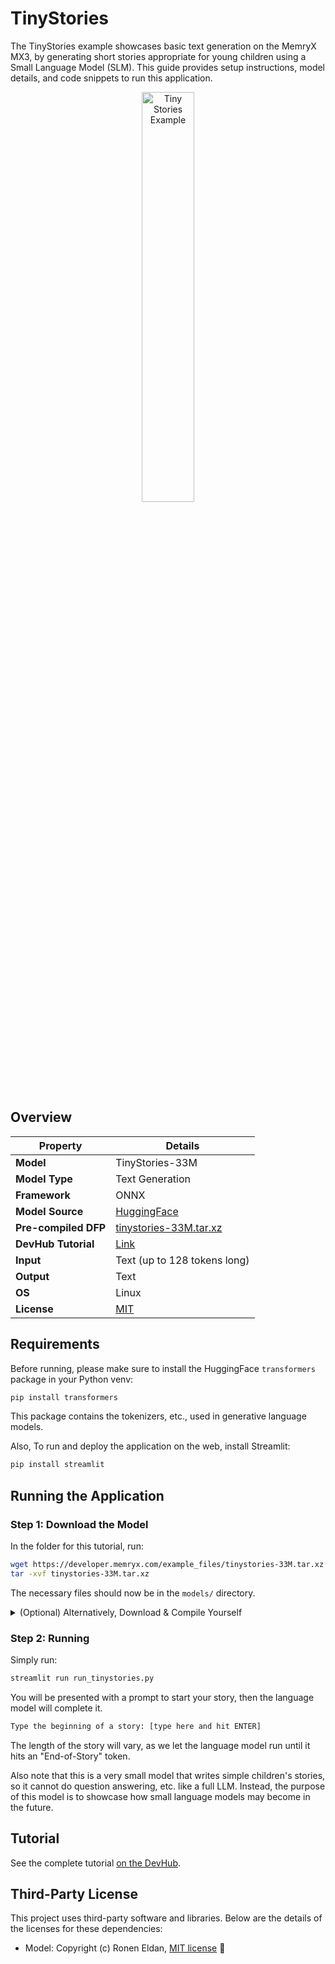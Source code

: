 # TinyStories

The TinyStories example showcases basic text generation on the MemryX MX3, by generating short stories appropriate for young children using a Small Language Model (SLM). This guide provides setup instructions, model details, and code snippets to run this application.

<p align="center">
  <img src="assets/tiny_stories.gif" alt="Tiny Stories Example" width="41%" />
</p>

## Overview

| **Property**         | **Details**                                                                                  
|----------------------|------------------------------------------
| **Model**            | TinyStories-33M
| **Model Type**       | Text Generation
| **Framework**        | ONNX
| **Model Source**     | [HuggingFace](https://huggingface.co/roneneldan/TinyStories-33M)
| **Pre-compiled DFP** | [tinystories-33M.tar.xz](https://developer.memryx.com/example_files/tinystories-33M.tar.xz)
| **DevHub Tutorial**  | [Link](https://developer.memryx.com/docs_dev/tutorials/text_generation/tinystories.html)
| **Input**            | Text (up to 128 tokens long)
| **Output**           | Text
| **OS**               | Linux
| **License**          | [MIT](LICENSE.md)

## Requirements

Before running, please make sure to install the HuggingFace `transformers` package in your Python venv:

```bash
pip install transformers
```

This package contains the tokenizers, etc., used in generative language models.

Also, To run and deploy the application on the web, install Streamlit:

```bash
pip install streamlit
```

## Running the Application

### Step 1: Download the Model

In the folder for this tutorial, run:

```bash
wget https://developer.memryx.com/example_files/tinystories-33M.tar.xz
tar -xvf tinystories-33M.tar.xz
```

The necessary files should now be in the `models/` directory.


<details>
<summary>(Optional) Alternatively, Download & Compile Yourself</summary>
<br>

The following content is part of the [TinyStories DevHub Tutorial](https://developer.memryx.com/docs/tutorials/text_generation/tinystories.html). Please read that tutorial for deeper details and code explanations.

Run the export script from the DevHub tutorial:

```bash
python3 src/export_to_onnx.py
```

Then compile the Model:

```bash
cd models &&
mx_nc -v -m tinystories33M.onnx --inputs /original_model/transformer/Add_output_0:0,/original_model/transformer/Add_output_0:1,/original_model/transformer/Add_output_0:2 --outputs /original_model/transformer/ln_f/Add_1_output_0 --graph_extensions TinyStories --insert_onnx_io_format_adapters "io" --effort hard &&
cd -
```

**IMPORTANT**: This commands uses the *"Graph Extensions"* feature coming in the [SDK 1.1 release](https://developer.memryx.com/docs_dev/support/roadmap.html). If you're on SDK 1.0, please download the precompiled version from above instead.
</details>


### Step 2: Running

Simply run:

```bash
streamlit run run_tinystories.py
```

You will be presented with a prompt to start your story, then the language model will complete it.

```bash
Type the beginning of a story: [type here and hit ENTER]
```

The length of the story will vary, as we let the language model run until it hits an "End-of-Story" token.

Also note that this is a very small model that writes simple children's stories, so it cannot do question answering, etc. like a full LLM. Instead, the purpose of this model is to showcase how small language models may become in the future.


## Tutorial

See the complete tutorial [on the DevHub](https://developer.memryx.com/docs/tutorials/text_generation/tinystories.html).

## Third-Party License

This project uses third-party software and libraries. Below are the details of the licenses for these dependencies:

* Model: Copyright (c) Ronen Eldan, [MIT license](https://huggingface.co/roneneldan/TinyStories-33M/) 🔗

